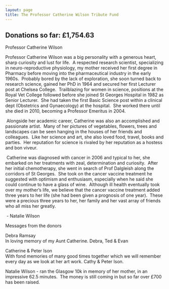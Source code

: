 ```yaml
---
layout: page
title: The Professor Catherine Wilson Tribute Fund
---
```



<div class="container"><div class="row"><h2>Donations so far: &pound;1,754.63</h2><p>Professor Catherine Wilson</p><p>Professor Catherine Wilson was a big personality with a generous heart, sharp curiosity and lust for life.&nbsp; A respected research scientist, specializing in neuro-reproductive physiology, my mother received her first degree in Pharmacy before moving into the pharmaceutical industry in the early 1960s.&nbsp; Probably bored by the lack of exploration, she soon turned back to research science, gained her PhD in 1964 and secured her first Lecturer post at Chelsea College.&nbsp; Trailblazing for women in science, positions at the Royal Vet College followed before she joined St Georges Hospital in 1982 as Senior Lecturer.&nbsp; She had taken the first Basic Science post within a clinical dept (Obstetrics and Gynaecology) at the hospital.&nbsp; She worked there until she died in 2010, becoming a Professor Emeritus in 2004.</p><p>&nbsp;Alongside her academic career, Catherine was also an accomplished and passionate artist.&nbsp; Many of her pictures of vegetables, flowers, trees and landscapes can be seen hanging in the houses of her friends and colleagues.&nbsp; Like her science and art, she also loved food, travel, books and parties.&nbsp; Her reputation for science is rivaled by her reputation as a hostess and bon viveur.</p><p>&nbsp;Catherine was diagnosed with cancer in 2006 and typical to her, she embarked on her treatments with zeal, determination and curiosity.&nbsp; After her initial chemotherapy, she went in search of Prof Dalgleish along the corridors of St Georges.&nbsp; She took on the cancer vaccine treatment he suggested with optimism and enthusiasm, especially when he said she could continue to have a glass of wine.&nbsp; Although ill health eventually took over my mother&rsquo;s life, we believe that the cancer vaccine treatment added three years to her life (she had been given a prognosis of one year).&nbsp; These were a precious three years to her, her family and her vast array of friends who all miss her greatly.</p><p>&nbsp;- Natalie Wilson</p><p>Messages from the donors</p><p>Debra Ramsay<br />In loving memory of my Aunt Catherine. Debra, Ted &amp; Evan</p><p>Catherine &amp; Peter Ison<br />With fond memories of many good times together which we will remember every day as we look at her art work. Cathy &amp; Peter Ison.</p><p>Natalie Wilson - ran the Glasgow 10k in memory of her mother, in an impressive 62.5 minutes.&nbsp; The money is still coming in but so far over &pound;700 has been raised.&nbsp;&nbsp;</p></div></div>